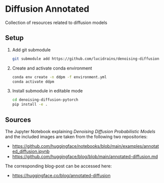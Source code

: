 # Diffusion Annotated

Collection of resources related to diffusion models

## Setup

1. Add git submodule

    ```bash
    git submodule add https://github.com/lucidrains/denoising-diffusion-pytorch.git
    ```

2. Create and activate conda environment

    ```bash
    conda env create -n ddpm -f environment.yml
    conda activate ddpm
    ```

3. Install submodule in editable mode

    ```bash
    cd denoising-diffusion-pytorch
    pip install -e .
    ```

## Sources

The Jupyter Notebook explaining *Denoising Diffusion Probabilistic Models* and the included images are taken from the following two repositories:

- <https://github.com/huggingface/notebooks/blob/main/examples/annotated_diffusion.ipynb>
- <https://github.com/huggingface/blog/blob/main/annotated-diffusion.md>

The corresponding blog-post can be accessed here:

- <https://huggingface.co/blog/annotated-diffusion>
